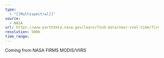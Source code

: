 ```yaml
---
type:
  - "[[Multispectral]]"
source:
  - NASA
url: https://www.earthdata.nasa.gov/learn/find-data/near-real-time/firms
resolution: 500m
time_range: 
---
```

Coming from NASA FIRMS
MODIS/VIIRS